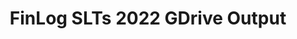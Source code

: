 ---
title: FinLog SLTs 2022 GDrive Output
redirect_to: https://drive.google.com/drive/folders/11REgriuxSKWCtbbVHaK8cJKPfOBNLmo-?usp=sharing
redirect_from: 
  - /FinLogOutputGDrive
  - /finlogoutputgdrive
---